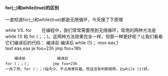 #### for(;;)和while(true)的区别

一直知道for(;;)和while(true)都是无限循环，今天搜了下原理

while VS. for 
　　在编程中，我们常常需要用到无限循环，常用的两种方法是while (1) 和 for (；；)。这两种方法效果完全一样，但那一种更好呢？让我们看看它们编译后的代码：
    编译前              编译后 
    while (1)；         mov eax,1  
                                              test eax,eax 
                                               je foo+23h
                                               jmp foo+18h


        编译前              编译后 
    for (；；)；          jmp foo+23h 　　
    一目了然，for (；；)指令少，不占用寄存器，而且没有判断跳转，比while (1)好。 